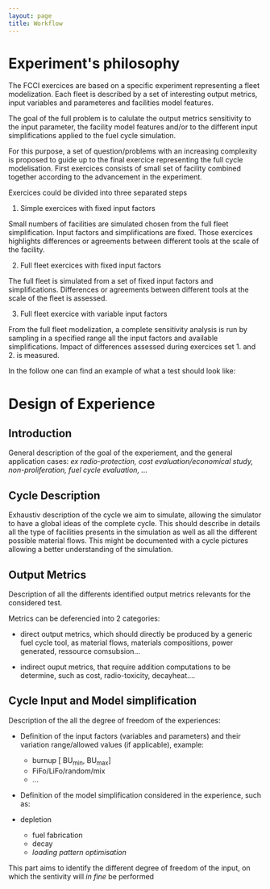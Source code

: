```yaml
---
layout: page
title: Workflow
---
```


# Experiment's philosophy

The FCCI exercices are based on a specific experiment representing a fleet modelization. Each fleet is described by a set of interesting output metrics, input variables and parameteres and facilities model features.

The goal of the full problem is to calulate the output metrics sensitivity to the input parameter, the facility model features and/or to the different input simplifications applied to the fuel cycle simulation.

For this purpose, a set of question/problems with an increasing complexity is proposed to guide up to the final exercice representing the full cycle modelisation. First exercices consists of small set of facility combined together according to the advancement in the experiment.

Exercices could be divided into three separated steps

1. Simple exercices with fixed input factors

Small numbers of facilities are simulated chosen from the full fleet simplification. Input factors and simplifications are fixed. Those exercices highlights differences or agreements between different tools at the scale of the facility.

2. Full fleet exercices with fixed input factors

The full fleet is  simulated from a set of fixed input factors and simplifications. Differences or agreements between different tools at the scale of the fleet is assessed.

3. Full fleet exercice with variable input factors

From the full fleet modelization, a complete sensitivity analysis is run by sampling in a specified range all the input factors and available simplifications. Impact of differences assessed during exercices set 1. and 2. is measured.






In the follow one can find an example of what a test should look like:

# Design of Experience

## Introduction

General description of the goal of the experiement, and the general application cases:
*ex radio-protection, cost evaluation/economical study, non-proliferation, fuel
cycle evaluation, ...*

## Cycle Description
Exhaustiv description of the cycle we aim to simulate, allowing the simulator to
have a global ideas of the complete cycle.
This should describe in details all the type of facilities presents in the
simulation as well as all the different possible material flows. This might be
documented with a cycle pictures allowing a better understanding of the
simulation.

## Output Metrics
Description of all the differents identified output metrics relevants for the
considered test.

Metrics can be deferencied into 2 categories:

- direct output metrics, which should directly be produced by a generic fuel
  cycle tool, as material flows, materials compositions, power generated,
  ressource comsubsion...

- indirect ouput metrics, that require addition computations to be determine, such as
  cost, radio-toxicity, decayheat....


## Cycle Input and Model simplification
Description of the all the degree of freedom of the experiences:

- Definition of the input factors (variables and parameters) and their variation
  range/allowed values (if applicable), example:

  - burnup [ BU<sub>min</sub>, BU<sub>max</sub>]
  - FiFo/LiFo/random/mix
  - ...

- Definition of the model simplification considered in the experience, such as:

- depletion
  - fuel fabrication
  - decay
  - *loading pattern optimisation*

This part aims to identify the different degree of freedom of the input, on
which the sentivity will *in fine* be performed
